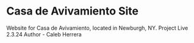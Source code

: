 # Casa de Avivamiento Site

Website for Casa de Avivamiento, located in Newburgh, NY.
Project Live 2.3.24 
Author - Caleb Herrera 
